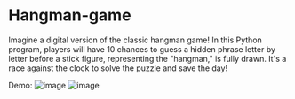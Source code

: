 # Hangman-game
Imagine a digital version of the classic hangman game! In this Python program, players will have 10 chances to guess a hidden phrase letter by letter before a stick figure, representing the "hangman," is fully drawn. It's a race against the clock to solve the puzzle and save the day!


Demo:
![image](https://github.com/arshasuresh03/Hangman-game/assets/160167081/3d6879ea-0174-445c-aa35-0dc9c7533a8c)
![image](https://github.com/arshasuresh03/Hangman-game/assets/160167081/ef5908ae-02ad-451f-b6e5-10214f7090a9)
